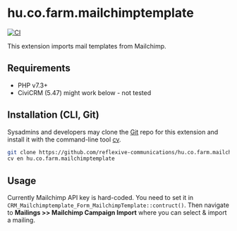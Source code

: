 # hu.co.farm.mailchimptemplate

[![CI](https://github.com/reflexive-communications/hu.co.farm.mailchimptemplate/actions/workflows/main.yml/badge.svg)](https://github.com/reflexive-communications/hu.co.farm.mailchimptemplate/actions/workflows/main.yml)

This extension imports mail templates from Mailchimp.

## Requirements

* PHP v7.3+
* CiviCRM (5.47) might work below - not tested

## Installation (CLI, Git)

Sysadmins and developers may clone the [Git](https://en.wikipedia.org/wiki/Git) repo for this extension and
install it with the command-line tool [cv](https://github.com/civicrm/cv).

```bash
git clone https://github.com/reflexive-communications/hu.co.farm.mailchimptemplate.git
cv en hu.co.farm.mailchimptemplate
```

## Usage

Currently Mailchimp API key is hard-coded. You need to set it in `CRM_Mailchimptemplate_Form_MailchimpTemplate::contruct()`.
Then navigate to **Mailings >> Mailchimp Campaign Import** where you can select & import a mailing.
